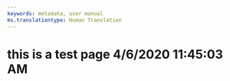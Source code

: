 ```yaml
---
keywords: metadata, user manual
ms.translationtype: Human Translation
---
```

# this is a test page 4/6/2020 11:45:03 AM